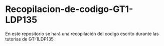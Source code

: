 # Recopilacion-de-codigo-GT1-LDP135
En este repositorio se hará una recopilación del codigo escrito durante las tutorias de GT-1LDP135
